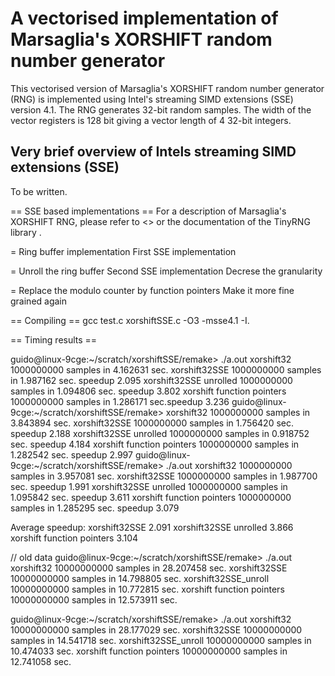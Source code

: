 A vectorised implementation of Marsaglia's XORSHIFT random number generator
===========================================================================

This vectorised version of Marsaglia's XORSHIFT random number generator (RNG) is implemented using Intel's streaming SIMD extensions (SSE) version 4.1. The RNG generates 32-bit random samples. The width of the vector registers is 128 bit giving a vector length of 4 32-bit integers.


Very brief overview of Intels streaming SIMD extensions (SSE)
-------------------------------------------------------------
To be written.

== SSE based implementations == 
For a description of Marsaglia's XORSHIFT RNG, please refer to <> or the documentation of the TinyRNG library <link goe here>.

= Ring buffer implementation
First SSE implementation



= Unroll the ring buffer
Second SSE implementation
Decrese the granularity

= Replace the modulo counter by function pointers
Make it more fine grained again

== Compiling ==
gcc test.c xorshiftSSE.c -O3 -msse4.1 -I.


== Timing results ==

guido@linux-9cge:~/scratch/xorshiftSSE/remake> ./a.out 
xorshift32 1000000000 samples in 4.162631 sec.
xorshift32SSE 1000000000 samples in 1.987162 sec. speedup 2.095
xorshift32SSE unrolled 1000000000 samples in 1.094806 sec. speedup 3.802
xorshift function pointers 1000000000 samples in 1.286171 sec.speedup 3.236
guido@linux-9cge:~/scratch/xorshiftSSE/remake>
xorshift32 1000000000 samples in 3.843894 sec.
xorshift32SSE 1000000000 samples in 1.756420 sec. speedup 2.188
xorshift32SSE unrolled 1000000000 samples in 0.918752 sec. speedup 4.184
xorshift function pointers 1000000000 samples in 1.282542 sec. speedup 2.997
guido@linux-9cge:~/scratch/xorshiftSSE/remake> ./a.out 
xorshift32 1000000000 samples in 3.957081 sec.
xorshift32SSE 1000000000 samples in 1.987700 sec. speedup 1.991
xorshift32SSE unrolled 1000000000 samples in 1.095842 sec. speedup 3.611
xorshift function pointers 1000000000 samples in 1.285295 sec. speedup 3.079

Average speedup:
xorshift32SSE 2.091
xorshift32SSE unrolled 3.866
xorshift function pointers 3.104

// old data
guido@linux-9cge:~/scratch/xorshiftSSE/remake> ./a.out 
xorshift32 10000000000 samples in 28.207458 sec.
xorshift32SSE 10000000000 samples in 14.798805 sec.
xorshift32SSE_unroll 10000000000 samples in 10.772815 sec.
xorshift function pointers 10000000000 samples in 12.573911 sec.


guido@linux-9cge:~/scratch/xorshiftSSE/remake> ./a.out 
xorshift32 10000000000 samples in 28.177029 sec.
xorshift32SSE 10000000000 samples in 14.541718 sec.
xorshift32SSE_unroll 10000000000 samples in 10.474033 sec.
xorshift function pointers 10000000000 samples in 12.741058 sec.

